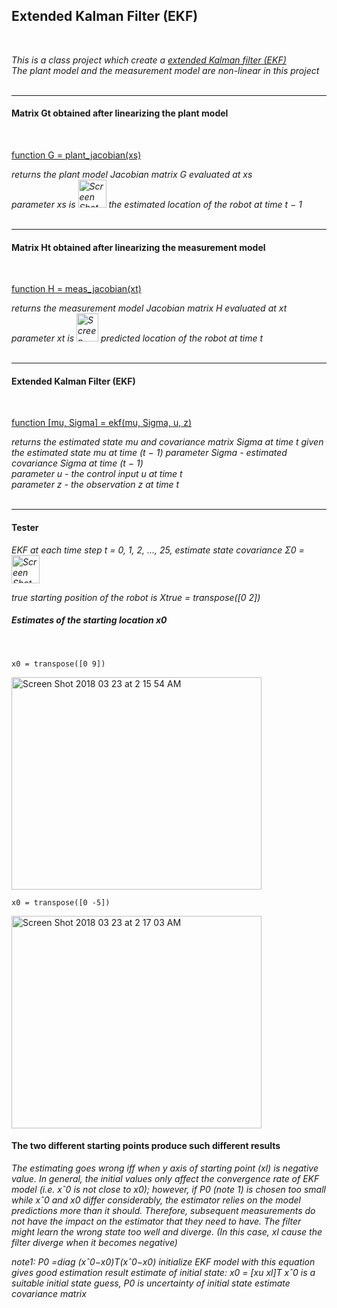 ## Extended Kalman Filter (EKF)
<br />

*This is a class project which create a <a href="https://en.wikipedia.org/wiki/Extended_Kalman_filter">extended Kalman filter (EKF)</a>*<br />
*The plant model and the measurement model are non-linear in this project*
<br />
<br />

---
#### Matrix Gt obtained after linearizing the plant model
<br />


<a href="https://github.com/MarkZeng222/EKF/blob/master/plant_jacobian.m">function G = plant_jacobian(xs)</a>


*returns the plant model Jacobian matrix G evaluated at xs*  
*parameter xs is <a href="https://imgbb.com/"><img src="https://image.ibb.co/k7siTz/Screen_Shot_2018_07_31_at_6_10_03_PM.png" alt="Screen Shot 2018 07 31 at 6 10 03 PM" border="0" height="45" width="45"/></a> the estimated location of the robot at time t − 1*
<br />
<br />

---

#### Matrix Ht obtained after linearizing the measurement model
<br />


<a href="https://github.com/MarkZeng222/EKF/blob/master/meas_jacobian.m">function H = meas_jacobian(xt)</a>


*returns the measurement model Jacobian matrix H evaluated at xt*<br />
*parameter xt is <a href="https://imgbb.com/"><img src="https://image.ibb.co/hmx6gK/Screen_Shot_2018_07_31_at_6_12_21_PM.png" alt="Screen Shot 2018 07 31 at 6 12 21 PM" border="0" height="45" width="35"/></a> predicted location of the robot at time t*
<br />
<br />

---

#### Extended Kalman Filter (EKF)
<br />


<a href="https://github.com/MarkZeng222/EKF/blob/master/ekf.m">function [mu, Sigma] = ekf(mu, Sigma, u, z)</a>


*returns the estimated state mu and covariance matrix Sigma at time t given the estimated state mu at time (t − 1)*
*parameter Sigma - estimated covariance Sigma at time (t − 1)*<br />
*parameter u - the control input u at time t*<br />
*parameter z -  the observation z at time t*
<br />
<br />

---

#### Tester<br />
*EKF at each time step t = 0, 1, 2, ..., 25, estimate state covariance Σ0 = <a href="https://imgbb.com/"><img src="https://image.ibb.co/jjCTve/Screen_Shot_2018_07_31_at_6_06_22_PM.png" alt="Screen Shot 2018 07 31 at 6 06 22 PM" border="0" height="45" width="45"/></a>*
																		                                 	
*true starting position of the robot is Xtrue = transpose([0 2])*<br />

##### Estimates of the starting location x0
<br />

```
x0 = transpose([0 9])
```

<a href="https://ibb.co/mHbP1K"><img src="https://preview.ibb.co/dAVj1K/Screen_Shot_2018_03_23_at_2_15_54_AM.png" alt="Screen Shot 2018 03 23 at 2 15 54 AM" border="0" height="340" width="400"/></a>
<br />

```
x0 = transpose([0 -5])
```

<a href="https://ibb.co/hX4BgK"><img src="https://preview.ibb.co/n28tve/Screen_Shot_2018_03_23_at_2_17_03_AM.png" alt="Screen Shot 2018 03 23 at 2 17 03 AM" border="0" height="340" width="400"/></a>

#### The two different starting points produce such different results

*The estimating goes wrong iff when y axis of starting point (xl) is negative value. In general, the initial values only affect the convergence rate of* *EKF model (i.e. xˆ0 is not close to x0); however, if P0 (note 1) is chosen too small while xˆ0 and x0 differ considerably, the estimator relies on the* *model predictions more than it should. Therefore, subsequent measurements do not have the impact on the estimator that they need to have. The filter* *might learn the wrong state too well and diverge. (In this case, xl cause the filter diverge when it becomes negative)*

*note1: P0 =diag (xˆ0−x0)T(xˆ0−x0)  initialize EKF model with this equation gives good estimation result*
*estimate of initial state: x0 = [xu  xl]T*
*xˆ0 is a suitable initial state guess, P0 is uncertainty of initial state estimate covariance matrix*


